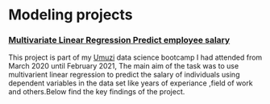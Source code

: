 
# Modeling projects

###  [Multivariate Linear Regression Predict employee salary](https://github.com/Bubbablack/Portfolio/tree/main/models/multivariate-linear-regression-predict-salary)<br>
This project is part of my [Umuzi](https://www.umuzi.org/) data science bootcamp I  had attended from March 2020 until February 2021, The main aim of  the task was to use multivarient linear regression to predict the salary of individuals using dependent  variables in the data set like years of experiance ,field of work and others.Below find the key findings of the project.
